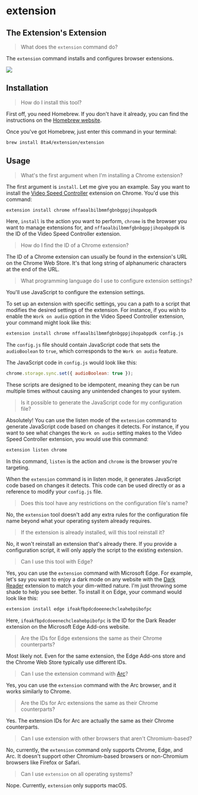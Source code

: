 # extension

## The Extension's Extension

> What does the `extension` command do?

The `extension` command installs and configures browser extensions.

[![](https://raw.githubusercontent.com/8ta4/extension-media/1dd5d1df59b08a5e9bb3f2b62c240fa05305b414/timeline.gif)](https://youtu.be/67CSvVPK7fA)

## Installation

> How do I install this tool?

First off, you need Homebrew. If you don't have it already, you can find the instructions on the [Homebrew website](https://brew.sh/).

Once you've got Homebrew, just enter this command in your terminal:

```sh
brew install 8ta4/extension/extension
```

## Usage

> What's the first argument when I'm installing a Chrome extension?

The first argument is `install`. Let me give you an example. Say you want to install the [Video Speed Controller](https://chrome.google.com/webstore/detail/video-speed-controller/nffaoalbilbmmfgbnbgppjihopabppdk) extension on Chrome. You'd use this command:

```sh
extension install chrome nffaoalbilbmmfgbnbgppjihopabppdk
```

Here, `install` is the action you want to perform, `chrome` is the browser you want to manage extensions for, and `nffaoalbilbmmfgbnbgppjihopabppdk` is the ID of the Video Speed Controller extension.

> How do I find the ID of a Chrome extension?

The ID of a Chrome extension can usually be found in the extension's URL on the Chrome Web Store. It's that long string of alphanumeric characters at the end of the URL.

> What programming language do I use to configure extension settings?

You'll use JavaScript to configure the extension settings.

To set up an extension with specific settings, you can a path to a script that modifies the desired settings of the extension. For instance, if you wish to enable the `Work on audio` option in the Video Speed Controller extension, your command might look like this:

```sh
extension install chrome nffaoalbilbmmfgbnbgppjihopabppdk config.js
```

The `config.js` file should contain JavaScript code that sets the `audioBoolean` to `true`, which corresponds to the `Work on audio` feature.

The JavaScript code in `config.js` would look like this:

```javascript
chrome.storage.sync.set({ audioBoolean: true });
```

These scripts are designed to be idempotent, meaning they can be run multiple times without causing any unintended changes to your system.

> Is it possible to generate the JavaScript code for my configuration file?

Absolutely! You can use the listen mode of the `extension` command to generate JavaScript code based on changes it detects. For instance, if you want to see what changes the `Work on audio` setting makes to the Video Speed Controller extension, you would use this command:

```sh
extension listen chrome
```

In this command, `listen` is the action and `chrome` is the browser you're targeting.

When the `extension` command is in listen mode, it generates JavaScript code based on changes it detects. This code can be used directly or as a reference to modify your `config.js` file.

> Does this tool have any restrictions on the configuration file's name?

No, the `extension` tool doesn't add any extra rules for the configuration file name beyond what your operating system already requires.

> If the extension is already installed, will this tool reinstall it?

No, it won't reinstall an extension that's already there. If you provide a configuration script, it will only apply the script to the existing extension.

> Can I use this tool with Edge?

Yes, you can use the `extension` command with Microsoft Edge. For example, let's say you want to enjoy a dark mode on any website with the [Dark Reader](https://microsoftedge.microsoft.com/addons/detail/dark-reader/ifoakfbpdcdoeenechcleahebpibofpc) extension to match your dim-witted nature. I'm just throwing some shade to help you see better. To install it on Edge, your command would look like this:

```sh
extension install edge ifoakfbpdcdoeenechcleahebpibofpc
```

Here, `ifoakfbpdcdoeenechcleahebpibofpc` is the ID for the Dark Reader extension on the Microsoft Edge Add-ons website.

> Are the IDs for Edge extensions the same as their Chrome counterparts?

Most likely not. Even for the same extension, the Edge Add-ons store and the Chrome Web Store typically use different IDs.

> Can I use the extension command with [Arc](https://arc.net)?

Yes, you can use the `extension` command with the Arc browser, and it works similarly to Chrome.

> Are the IDs for Arc extensions the same as their Chrome counterparts?

Yes. The extension IDs for Arc are actually the same as their Chrome counterparts.

> Can I use extension with other browsers that aren't Chromium-based?

No, currently, the `extension` command only supports Chrome, Edge, and Arc. It doesn't support other Chromium-based browsers or non-Chromium browsers like Firefox or Safari.

> Can I use `extension` on all operating systems?

Nope. Currently, `extension` only supports macOS.
